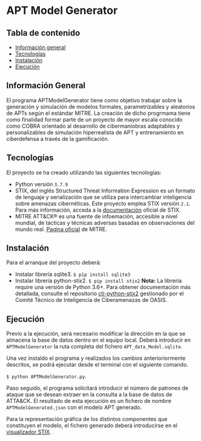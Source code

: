 # APT Model Generator

## Tabla de contenido
* [Información general](#información-general)
* [Tecnologías](#tecnologías)
* [Instalación](#instalación)
* [Ejecución](#ejecución)

## Información General
El programa APTModelGenerator tiene como objetivo trabajar sobre la generación y simulación de modelos formales, parametrizables y aleatorios de APTs según el estándar MITRE. La creación de dicho progrmama tiene como finalidad formar parte de un proyecto de mayor escala conocido como COBRA orientado al desarrollo de  cibermaniobras adaptables y personalizables de simulación hiperrealista de APT y entrenamiento en ciberdefensa a través de la gamificación.

## Tecnologías
El proyecto se ha creado utilizando las siguientes tecnologías:
* Python versión ````3.7.9````
* STIX, del inglés Structured Threat Information Expression es un formato de lenguaje y serialización que se utiliza para intercambiar inteligencia sobre amenazas cibernéticas. Este proyecto emplea STIX versión ````2.1````. Para más información, acceda a la [documentación](https://oasis-open.github.io/cti-documentation/stix/intro) oficial de STIX.
* MITRE ATT&CK® es una fuente de infoemación, accesible a nivel mundial, de tácticas y técnicas adversas basadas en observaciones del mundo real. [Pagina oficial](https://attack.mitre.org/) de MITRE.

## Instalación
Para el arranque del proyecto deberá:
* Instalar librería sqlite3.
```$ pip install sqlite3```
* Instalar librería python-stix2.
```$ pip install stix2```
**Nota:** La librería require una versión de Python 3.6+. Para obtener documentación más detallada, consulte el repositorio [cti-python-stix2](https://github.com/oasis-open/cti-python-stix2) gestionado por el Comité Técnico de Inteligencia de Ciberamenazas de OASIS.

## Ejecución
Previo a la ejecución, será necesario modificar la dirección en la que se almacena la base de datos dentro en el equipo local. Deberá introducir en ```APTModelGenerator``` la ruta completa del fichero ```APT_data_Model.sqlite```.

Una vez instaldo el programa y realizados los cambios anterioriormente descritos, se podrá ejecutar desde el terminal con el siguiente comando.

```$ python APTModelGenerator.py```.

Paso seguido, el programa solicitará introducir el número de patrones de ataque que se desean extraer en la consulta a la base de datos de ATTA&CK. El resultado de esta ejecución es un fichero de nombre ```APTModelGenerated.json``` con el modelo APT generado. 

Para la representación gráfica de los distintos componentes que constituyen el modelo, el fichero generado deberá introducirse en el [visualizador STIX](https://oasis-open.github.io/cti-stix-visualization/n).
